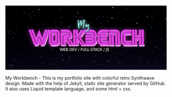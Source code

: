 ![My Workbench, my portfolio](https://github.com/PasiP/PasiP.github.io/blob/master/Workbench.PNG)

My Workbench - This is my portfolio site with colorful retro Synthwave design. Made with the help of Jekyll, static site generator served by GitHub. It also uses Liquid template language, and some html + css.
